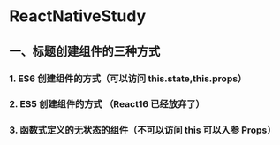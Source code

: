 # ReactNativeStudy

## 一、标题创建组件的三种方式

### 1. ES6 创建组件的方式（可以访问 this.state,this.props）
### 2. ES5 创建组件的方式 （React16 已经放弃了）
### 3. 函数式定义的无状态的组件（不可以访问 this 可以入参 Props）